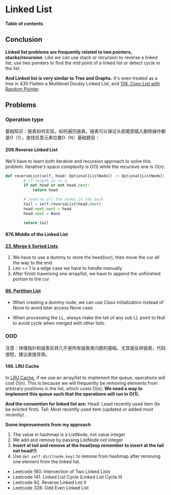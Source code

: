 # Linked List

**Table of contents**



## Conclusion

**Linked list problems are frequently related to two pointers, stacks/recursion**. Like we can use stack or recursion to reverse a linked list, use two pointers to find the mid point of a linked list or detect cycle in the list.

**And Linked list is very similar to Tree and Graphs.** It's even treated as a tree in 430 Flatten a Multilevel Doubly Linked List, and  [138. Copy List with Random Pointer](https://leetcode.com/problems/copy-list-with-random-pointer/). 



## Problems

### Operation type
基础知识：链表如何实现，如何遍历链表。链表可以保证头部尾部插入删除操作都是O（1），查找任意元素位置O（N）基础题目：
#### 206.Reverse Linked List

We'll have to learn both iterative and recursion approach to solve this problem. Iterative's space complexity is O(1) while the recursive one is O(n).

```python
def reverseList(self, head: Optional[ListNode]) -> Optional[ListNode]:
        # if length is <= 1
        if not head or not head.next:
            return head

        # reverse all the nodes in the back
        tail = self.reverseList(head.next)
        head.next.next = head
        head.next = None

        return tail
```



#### 876.Middle of the Linked List

#### [23. Merge k Sorted Lists](https://leetcode.com/problems/merge-k-sorted-lists/)

1. We have to use a dummy to store the head(cur), then move the cur all the way to the end.
2. Len == 1 is a edge case we have to handle manually
3. After finish traversing one array/list, we have to append the unfinished portion to the cur



#### [86. Partition List](https://leetcode.com/problems/partition-list/)

- When creating a dummy node, we can use Class initialization instead of None to avoid later access None case.

- When processing the LL, always make the tail of any sub LL point to Null to avoid cycle when merged with other lists.



### OOD

注意：快慢指针和链表反转几乎是所有链表类问题的基础，尤其是反转链表，代码很短，建议直接背熟。
#### 146. LRU Cache
In [LRU Cache](./lru_cache.py), if we use an array/list to implement the queue, operations will cost O(n). This is because we will frequently be removing elements from arbitrary positions in the list, which costs O(n); **We need a way to implement this queue such that the operations will run in O(1).**

**And the convention for linked list are:**
Head: Least recently used item (to be evicted first).
Tail: Most recently used item (updated or added most recently).

**Some improvements from my approach**
1. The value in hashmap is a ListNode, not value integer
2. We add and remove by passing ListNode not integer
3. **Insert at tail and remove at the head(esp remember to insert at the tail not head!!)**
4. Use `del self.dict[node.key]` to remove from hashmap after removing one element from the linked list.


- Leetcode 160. Intersection of Two Linked Lists
- Leetcode 141. Linked List Cycle (Linked List Cycle II)
- Leetcode 92. Reverse Linked List II
- Leetcode 328. Odd Even Linked List

